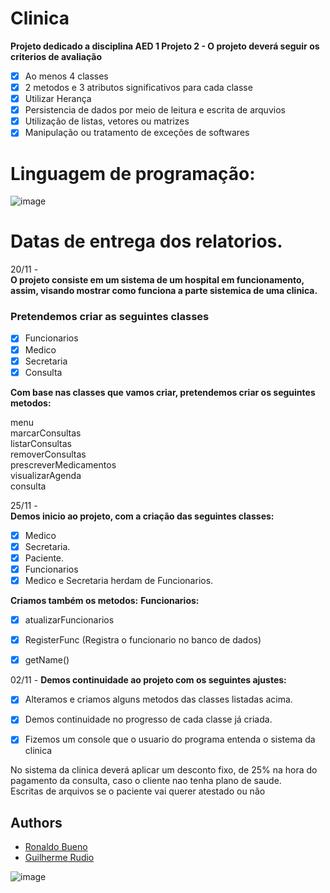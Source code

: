 # Clinica 
  
**Projeto dedicado a disciplina AED 1 Projeto 2 - O projeto deverá seguir os criterios de avaliação**
  
- [x] Ao menos 4 classes
- [x] 2 metodos e 3 atributos significativos para cada classe
- [x] Utilizar Herança
- [x] Persistencia de dados por meio de leitura e escrita de arquvios
- [x] Utilização de listas, vetores ou matrizes
- [x] Manipulação ou tratamento de exceções de softwares

# Linguagem de programação:  

![image](https://user-images.githubusercontent.com/90154109/143506553-f17b9262-55ce-4ee8-8cde-2d97022768f9.png)



# Datas de entrega dos relatorios.
 
20/11 -   
**O projeto consiste em um sistema de um hospital em funcionamento, assim, visando mostrar como funciona a parte sistemica de uma clinica.**

### Pretendemos criar as seguintes classes

- [x] Funcionarios
- [x] Medico
- [x] Secretaria
- [x] Consulta

**Com base nas classes que vamos criar, pretendemos criar os seguintes metodos:** 

menu    
marcarConsultas  
listarConsultas  
removerConsultas  
prescreverMedicamentos  
visualizarAgenda  
consulta  

25/11 -  
**Demos inicio ao projeto, com a criação das seguintes classes:**


- [x] Medico
- [x] Secretaria.    
- [x] Paciente.  
- [x] Funcionarios   
- [x] Medico e Secretaria herdam de Funcionarios.

**Criamos também os metodos:**
**Funcionarios:**  
- [x] atualizarFuncionarios  
- [x] RegisterFunc (Registra o funcionario no banco de dados)  
- [x] getName()  


02/11 -
**Demos continuidade ao projeto com os seguintes ajustes:**
- [x] Alteramos e criamos alguns metodos das classes listadas acima.  
- [x] Demos continuidade no progresso de cada classe já criada.  
- [x] Fizemos um console que o usuario do programa entenda o sistema da clinica




No sistema da clinica deverá aplicar um desconto fixo, de 25% na hora do pagamento da consulta, caso o cliente nao tenha plano de saude.  
Escritas de arquivos se o paciente vai querer atestado ou não

## Authors
- [Ronaldo Bueno](https://github.com/RonaldoBueno16)
- [Guilherme Rudio](https://github.com/Rudio1)





![image](https://user-images.githubusercontent.com/90154109/143505019-ebdad54f-bb14-49cf-870a-aa4dea1837a7.png)
